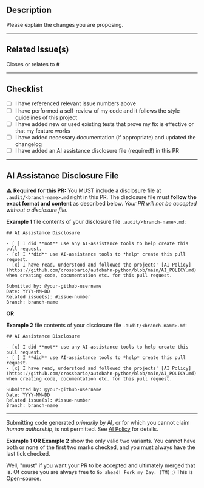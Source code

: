 ## Description

Please explain the changes you are proposing.

---

## Related Issue(s)

Closes or relates to #

---

## Checklist

- [ ] I have referenced relevant issue numbers above
- [ ] I have performed a self-review of my code and it follows
      the style guidelines of this project
- [ ] I have added new or used existing tests that prove my fix
      is effective or that my feature works
- [ ] I have added necessary documentation (if appropriate) and
      updated the changelog
- [ ] I have added an AI assistance disclosure file (required!)
      in this PR

---

## AI Assistance Disclosure File

:warning: **Required for this PR:** You MUST include a disclosure
file at `.audit/<branch-name>.md` right in this PR. The
disclosure file must **follow the exact format and content** as
described below. _Your PR will not be accepted without a
disclosure file._

**Example 1** file contents of your disclosure file
`.audit/<branch-name>.md`:

```
## AI Assistance Disclosure

- [ ] I did **not** use any AI-assistance tools to help create this pull request.
- [x] I **did** use AI-assistance tools to *help* create this pull request.
- [x] I have read, understood and followed the projects' [AI Policy](https://github.com/crossbario/autobahn-python/blob/main/AI_POLICY.md) when creating code, documentation etc. for this pull request.

Submitted by: @your-github-username
Date: YYYY-MM-DD
Related issue(s): #issue-number
Branch: branch-name
```

**OR**

**Example 2** file contents of your disclosure file
`.audit/<branch-name>.md`:

```
## AI Assistance Disclosure

- [x] I did **not** use any AI-assistance tools to help create this pull request.
- [ ] I **did** use AI-assistance tools to *help* create this pull request.
- [x] I have read, understood and followed the projects' [AI Policy](https://github.com/crossbario/autobahn-python/blob/main/AI_POLICY.md) when creating code, documentation etc. for this pull request.

Submitted by: @your-github-username
Date: YYYY-MM-DD
Related issue(s): #issue-number
Branch: branch-name
```

---

Submitting code generated _primarily_ by AI, or for which you
cannot claim _human authorship_, is not permitted. See
[AI Policy](https://github.com/crossbario/autobahn-python/blob/main/AI_POLICY.md)
for details.

**Example 1 OR Example 2** show the only valid two variants. You
cannot have both or none of the first two marks checked, and you
must always have the last tick checked.

Well, "must" if you want your PR to be accepted and ultimately
merged that is. Of course you are always free to
`Go ahead! Fork my Day. (TM)` ;) This is Open-source.
